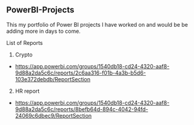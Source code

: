 ## PowerBI-Projects
This my portfolio of Power BI projects I have worked on and would be be adding more in days to come.

List of Reports

1. Crypto 

- https://app.powerbi.com/groups/1540db18-cd24-4320-aaf8-9d88a2da5c6c/reports/2c6aa316-f01b-4a3b-b5d6-103e372debdb/ReportSection


2. HR report


- https://app.powerbi.com/groups/1540db18-cd24-4320-aaf8-9d88a2da5c6c/reports/8befb64d-894c-4042-94fd-24069c6dbec9/ReportSection

